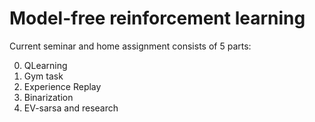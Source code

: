 # Model-free reinforcement learning

Current seminar and home assignment consists of 5 parts:

0. QLearning
1. Gym task 
2. Experience Replay
3. Binarization 
4. EV-sarsa and research
